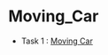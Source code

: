 # Moving_Car 
 - Task 1 : [Moving Car](https://github.com/OmarAshrafTaha/Moving_Car/blob/f0df46b4786fc9942ed6a3786e56fd6bdc24a514/Moving%20Car.pdf)
 
